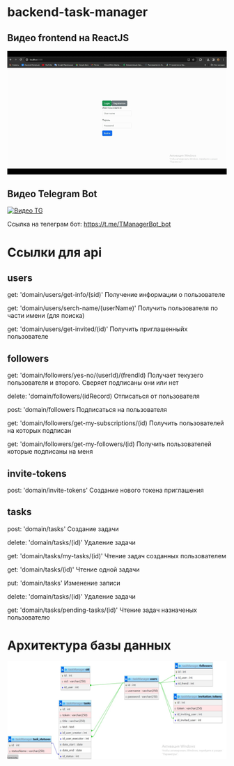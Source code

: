 # backend-task-manager

## Видео frontend на ReactJS
[![Видео](./docs/TaskManager-ezgif.com-video-to-gif-converter.gif)](https://youtu.be/U5bV3HRUv2E)

## Видео Telegram Bot
[![Видео TG](./docs/TG.gif)](https://youtu.be/VaxRPQc99Yg)

Ссылка на телеграм бот: https://t.me/TManagerBot_bot

# Ссылки для api

## users
get: 'domain/users/get-info/(sid)' Получение информации о пользователе

get: 'domain/users/serch-name/(userName)' Получить пользователя по части имени (для поиска)

get: 'domain/users/get-invited/(id)' Получить приглашенныйх пользователе

## followers
get: 'domain/followers/yes-no/(userId)/(frendId) Получает текузего пользователя и второго. Сверяет подписаны они или нет

delete: 'domain/followers/(idRecord) Отписаться от пользователя

post: 'domain/followers  Подписаться на пользователя

get: 'domain/followers/get-my-subscriptions/(id) Получить пользователей на которых подписан

get: 'domain/followers/get-my-followers/(id) Получить пользователей которые подписаны на меня

## invite-tokens
post: 'domain/invite-tokens' Создание нового токена приглашения

## tasks
post: 'domain/tasks' Создание задачи

delete: 'domain/tasks/(id)' Удаление задачи

get: 'domain/tasks/my-tasks/(id)' Чтение задач созданных пользователем

get: 'domain/tasks/(id)' Чтение одной задачи

put: 'domain/tasks' Изменение записи

delete: 'domain/tasks/(id)' Удаление задачи

get: 'domain/tasks/pending-tasks/(id)' Чтение задач назначеных пользователю


# Архитектура базы данных

![Архитектура базы данных](./docs/bd.jpg)



